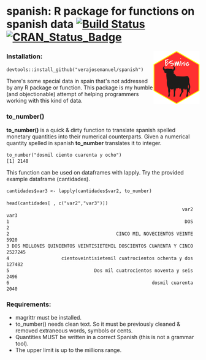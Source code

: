 

# spanish: R package for functions on spanish data [![Build Status](https://travis-ci.org/verajosemanuel/spanish.svg?branch=master)](https://travis-ci.org/verajosemanuel/spanish)  [![CRAN\_Status\_Badge](http://www.r-pkg.org/badges/version/spanish)](http://cran.r-project.org/package=spanish)
<img src="tools/readme/logo.png" align="right" />

### Installation: ###

 ```
devtools::install_github("verajosemanuel/spanish")
```

There's some special data in spain that's not addressed by any R package or function.
This package is my humble (and objectionable) attempt of helping programmers working with this kind of data.

### to_number() ###
**to_number()** is a quick & dirty function to translate spanish spelled monetary quantities into their numerical counterparts.
Given a numerical quantity spelled in spanish **to_number** translates it to integer.

```
to_number("dosmil ciento cuarenta y ocho")
[1] 2148
```
This function can be used on dataframes with lapply. Try the provided example dataframe (cantidades).
```
cantidades$var3 <- lapply(cantidades$var2, to_number)

head(cantidades[ , c("var2","var3")])
                                                                var2    var3
1                                                                DOS       2
2                                       CINCO MIL NOVECIENTOS VEINTE    5920
3 DOS MILLONES QUINIENTOS VEINTISIETEMIL DOSCIENTOS CUARENTA Y CINCO 2527245
4                   cientoveintisietemil cuatrocientos ochenta y dos  127482
5                               Dos mil cuatrocientos noventa y seis    2496
6                                                    dosmil cuarenta    2040
```



### Requirements:
- magrittr must be installed.
- to_number() needs clean text. So it must be previously cleaned & removed extraneous words, symbols or cents.
- Quantities MUST be written in a correct Spanish (this is not a grammar tool).
- The upper limit is up to the millions range.
